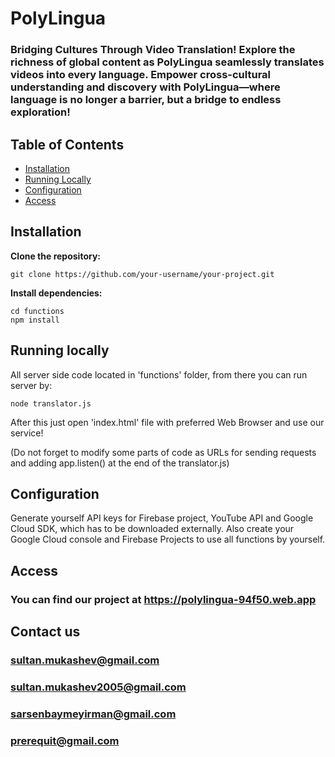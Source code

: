 # PolyLingua
### Bridging Cultures Through Video Translation! Explore the richness of global content as PolyLingua seamlessly translates videos into every language. Empower cross-cultural understanding and discovery with PolyLingua—where language is no longer a barrier, but a bridge to endless exploration!

## Table of Contents
- [Installation](#installation)
- [Running Locally](#running-locally)
- [Configuration](#configuration)
- [Access](#access)
## Installation
**Clone the repository:**

```
git clone https://github.com/your-username/your-project.git
```
**Install dependencies:**

```
cd functions
npm install
```
## Running locally

All server side code located in 'functions' folder, from there you can run server by:

```
node translator.js
```
After this just open 'index.html' file with preferred Web Browser and use our service!

(Do not forget to modify some parts of code as URLs for sending requests and adding app.listen() at the end of the translator.js)

## Configuration
Generate yourself API keys for Firebase project, YouTube API and Google Cloud SDK, which has to be downloaded externally. Also create your Google Cloud console and Firebase Projects to use all functions by yourself.   

## Access
### You can find our project at https://polylingua-94f50.web.app

## Contact us
### sultan.mukashev@gmail.com
### sultan.mukashev2005@gmail.com
### sarsenbaymeyirman@gmail.com
### prerequit@gmail.com
